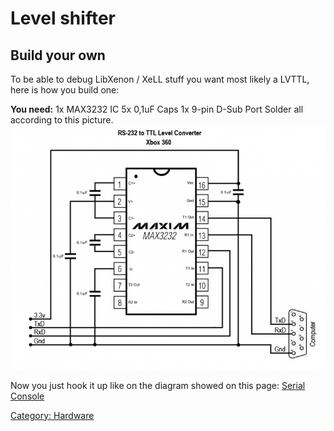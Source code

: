 # Level shifter

## Build your own

To be able to debug LibXenon / XeLL stuff you want most likely a LVTTL,
here is how you build one:

**You need:**
1x MAX3232 IC
5x 0,1uF Caps
1x 9-pin D-Sub Port
Solder all according to this picture.
![Xbox 360 RS232 Diagram](images/360_rs232_build.png)

Now you just hook it up like on the diagram showed on this page:
[Serial Console](../Serial_Console.md)

[Category: Hardware](./index.md)
